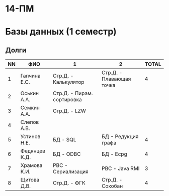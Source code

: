 # 14-ПМ
# Базы данных (1 семестр)

## Долги

| NN  | ФИО           | 1                               | 2                                    | TOTAL   |
| --- | ------------- | ------------------------------- | ------------------------------------ | ------- |
| 1   | Гапчина Е.С.  | Стр.Д. - Калькулятор            | Стр.Д. - Плавающая точка             | 4       |
| 2   | Оськин А.А.   | Стр.Д. - Пирам. сортировка      |                                      |         |
| 3   | Семкин А.А.   | Стр.Д. - LZW                    |                                      |         |
| 4   | Слепов А.В.   |                                 |                                      |         |
| 5   | Устинов Н.Е.  | БД - SQL                        | БД - Редукция графа                  | 4       |
| 6   | Федянцев К.Д. | БД - ODBC                       | БД - Ecpg                            | 4       |
| 7   | Храмова К.И.  | РВС - Сериализация              | РВС - Java RMI                       | 3       |
| 8   | Щитова Д.В.   | Стр.Д. - ФГК                    | Стр.Д. - Сокобан                     | 4       |
